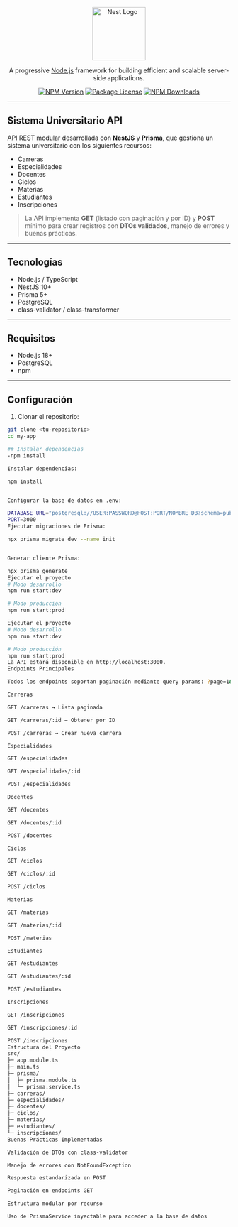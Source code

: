 <p align="center">
  <a href="http://nestjs.com/" target="blank"><img src="https://nestjs.com/img/logo-small.svg" width="120" alt="Nest Logo" /></a>
</p>

<p align="center">A progressive <a href="http://nodejs.org" target="_blank">Node.js</a> framework for building efficient and scalable server-side applications.</p>

<p align="center">
  <a href="https://www.npmjs.com/~nestjscore" target="_blank"><img src="https://img.shields.io/npm/v/@nestjs/core.svg" alt="NPM Version" /></a>
  <a href="https://www.npmjs.com/~nestjscore" target="_blank"><img src="https://img.shields.io/npm/l/@nestjs/core.svg" alt="Package License" /></a>
  <a href="https://www.npmjs.com/~nestjscore" target="_blank"><img src="https://img.shields.io/npm/dm/@nestjs/common.svg" alt="NPM Downloads" /></a>
</p>

---

## Sistema Universitario API

API REST modular desarrollada con **NestJS** y **Prisma**, que gestiona un sistema universitario con los siguientes recursos:  

- Carreras  
- Especialidades  
- Docentes  
- Ciclos  
- Materias  
- Estudiantes  
- Inscripciones  

> La API implementa **GET** (listado con paginación y por ID) y **POST** mínimo para crear registros con **DTOs validados**, manejo de errores y buenas prácticas.

---

## Tecnologías
- Node.js / TypeScript  
- NestJS 10+  
- Prisma 5+  
- PostgreSQL  
- class-validator / class-transformer  

---

## Requisitos
- Node.js 18+  
- PostgreSQL  
- npm  

---

## Configuración

1. Clonar el repositorio:  
```bash
git clone <tu-repositorio>
cd my-app

## Instalar dependencias
-npm install

Instalar dependencias:

npm install


Configurar la base de datos en .env:

DATABASE_URL="postgresql://USER:PASSWORD@HOST:PORT/NOMBRE_DB?schema=public"
PORT=3000
Ejecutar migraciones de Prisma:

npx prisma migrate dev --name init


Generar cliente Prisma:

npx prisma generate
Ejecutar el proyecto
# Modo desarrollo
npm run start:dev

# Modo producción
npm run start:prod

Ejecutar el proyecto
# Modo desarrollo
npm run start:dev

# Modo producción
npm run start:prod
La API estará disponible en http://localhost:3000.
Endpoints Principales

Todos los endpoints soportan paginación mediante query params: ?page=1&limit=10.

Carreras

GET /carreras → Lista paginada

GET /carreras/:id → Obtener por ID

POST /carreras → Crear nueva carrera

Especialidades

GET /especialidades

GET /especialidades/:id

POST /especialidades

Docentes

GET /docentes

GET /docentes/:id

POST /docentes

Ciclos

GET /ciclos

GET /ciclos/:id

POST /ciclos

Materias

GET /materias

GET /materias/:id

POST /materias

Estudiantes

GET /estudiantes

GET /estudiantes/:id

POST /estudiantes

Inscripciones

GET /inscripciones

GET /inscripciones/:id

POST /inscripciones
Estructura del Proyecto
src/
├─ app.module.ts
├─ main.ts
├─ prisma/
│  ├─ prisma.module.ts
│  └─ prisma.service.ts
├─ carreras/
├─ especialidades/
├─ docentes/
├─ ciclos/
├─ materias/
├─ estudiantes/
└─ inscripciones/
Buenas Prácticas Implementadas

Validación de DTOs con class-validator

Manejo de errores con NotFoundException

Respuesta estandarizada en POST

Paginación en endpoints GET

Estructura modular por recurso

Uso de PrismaService inyectable para acceder a la base de datos
